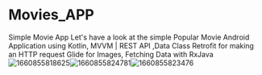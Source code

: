 # Movies_APP 
Simple Movie App
Let's have a look at the simple Popular Movie Android Application using Kotlin,
 MVVM | REST API ,Data Class
Retrofit for making an HTTP request
Glide for Images,
 Fetching Data with RxJava
 ![1660855818625](https://user-images.githubusercontent.com/70897446/193687392-8ecdf1db-ee22-4417-a7dd-ad5727c0d39f.jpg)![1660855824781](https://user-images.githubusercontent.com/70897446/193687519-44d3b6ed-518f-47f7-81c9-c558d77a43b0.jpg)![1660855823476](https://user-images.githubusercontent.com/70897446/193687744-53fb9ebc-7cc0-4355-9c3c-d443c50239aa.jpg)

 
